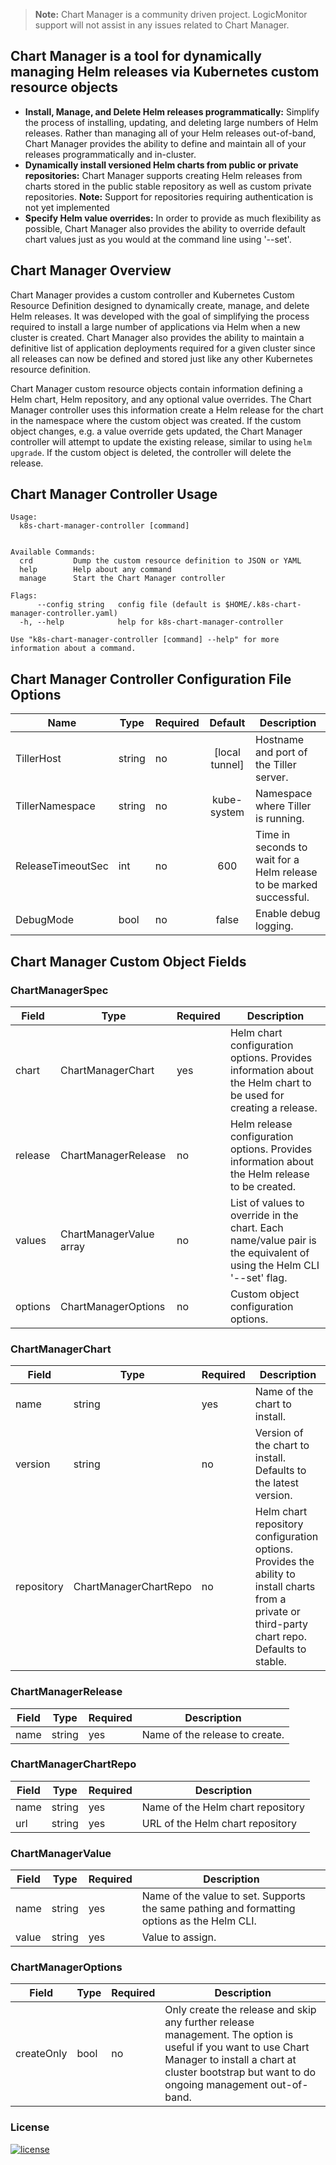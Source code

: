 > **Note:** Chart Manager is a community driven project. LogicMonitor support will not assist in any issues related to Chart Manager.

## Chart Manager is a tool for dynamically managing Helm releases via Kubernetes custom resource objects

-  **Install, Manage, and Delete Helm releases programmatically:**
Simplify the process of installing, updating, and deleting large numbers of
Helm releases. Rather than managing all of your Helm releases out-of-band,
Chart Manager provides the ability to define and maintain all of your releases
programmatically and in-cluster.
-  **Dynamically install versioned Helm charts from public or private repositories:**
Chart Manager supports creating Helm releases from charts stored in the public
stable repository as well as custom private repositories.
**Note:** Support for repositories requiring authentication is not yet implemented
-  **Specify Helm value overrides:** In order to provide as much flexibility as
possible, Chart Manager also provides the ability to override default chart
values just as you would at the command line using '--set'.

## Chart Manager Overview
Chart Manager provides a custom controller and Kubernetes Custom Resource
Definition designed to dynamically create, manage, and delete Helm releases.
It was developed with the goal of simplifying the process required to install a
large number of applications via Helm when a new cluster is created. Chart
Manager also provides the ability to maintain a definitive list of application
deployments required for a given cluster since all releases can now be
defined and stored just like any other Kubernetes resource definition.

Chart Manager custom resource objects contain information defining a Helm
chart, Helm repository, and any optional value overrides. The Chart Manager
controller uses this information create a Helm release for the chart in the
namespace where the custom object was created. If the custom object changes,
e.g. a value override gets updated, the Chart Manager controller will attempt
to update the existing release, similar to using ```helm upgrade```. If
the custom object is deleted, the controller will delete the release.

## Chart Manager Controller Usage
```
Usage:
  k8s-chart-manager-controller [command]


Available Commands:
  crd         Dump the custom resource definition to JSON or YAML
  help        Help about any command
  manage      Start the Chart Manager controller

Flags:
      --config string   config file (default is $HOME/.k8s-chart-manager-controller.yaml)
  -h, --help            help for k8s-chart-manager-controller

Use "k8s-chart-manager-controller [command] --help" for more information about a command.
```

## Chart Manager Controller Configuration File Options
| Name              | Type   | Required | Default        | Description                                                         |
|-------------------|--------|----------|:--------------:|---------------------------------------------------------------------|
| TillerHost        | string | no       | [local tunnel] | Hostname and port of the Tiller server.                             |
| TillerNamespace   | string | no       | kube-system    | Namespace where Tiller is running.                                  |
| ReleaseTimeoutSec | int    | no       | 600            | Time in seconds to wait for a Helm release to be marked successful. |
| DebugMode         | bool   | no       | false          | Enable debug logging.                                               |

## Chart Manager Custom Object Fields
### ChartManagerSpec

| Field   | Type                     | Required | Description  |
|---------|--------------------------|----------|--------------|
| chart   | ChartManagerChart        | yes      | Helm chart configuration options. Provides information about the Helm chart to be used for creating a release. |
| release | ChartManagerRelease      | no       | Helm release configuration options. Provides information about the Helm release to be created. |
| values  | ChartManagerValue array  | no       | List of values to override in the chart. Each name/value pair is the equivalent of using the Helm CLI '--set' flag. |
| options | ChartManagerOptions      | no       | Custom object configuration options. |

### ChartManagerChart

| Field      | Type                  | Required | Description |
|------------|-----------------------|----------|-------------|
| name       | string                | yes      | Name of the chart to install. |
| version    | string                | no       | Version of the chart to install. Defaults to the latest version. |
| repository | ChartManagerChartRepo | no       | Helm chart repository configuration options. Provides the ability to install charts from a private or third-party chart repo. Defaults to stable. |

### ChartManagerRelease

| Field      | Type                  | Required | Description |
|------------|-----------------------|----------|-------------|
| name       | string                | yes      | Name of the release to create. |


### ChartManagerChartRepo
| Field     | Type   | Required | Description                       |
|-----------|--------|----------|-----------------------------------|
| name      | string | yes      | Name of the Helm chart repository |
| url       | string | yes      | URL of the Helm chart repository  |

### ChartManagerValue

| Field | Type   | Required | Description |
|-------|--------|----------|-------------|
| name  | string | yes      | Name of the value to set. Supports the same pathing and formatting options as the Helm CLI. |
| value | string | yes      | Value to assign. |

### ChartManagerOptions

| Field      | Type | Required | Description |
|------------|------|----------|-------------|
| createOnly | bool | no       | Only create the release and skip any further release management. The option is useful if you want to use Chart Manager to install a chart at cluster bootstrap but want to do ongoing management out-of-band. |

### License
[![license](https://img.shields.io/github/license/logicmonitor/k8s-argus.svg?style=flat-square)](https://github.com/logicmonitor/k8s-argus/blob/master/LICENSE)

